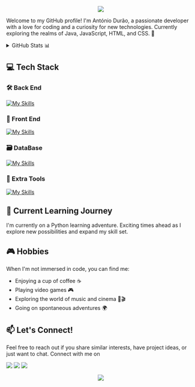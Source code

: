 <p align="center">
  <img src="https://capsule-render.vercel.app/api?type=waving&color=gradient&text=Hello!&height=100&section=header"/>
</p>

Welcome to my GitHub profile! I'm António Durão, a passionate developer with a love for coding and a curiosity for new technologies. Currently exploring the realms of Java, JavaScript, HTML, and CSS. 🚀

<details>
  <summary>GitHub Stats 📊 </summary>
  <div align="center">
    <img src="https://github-readme-stats.vercel.app/api?hide_title=false&hide_rank=false&show_icons=true&include_all_commits=true&count_private=true&disable_animations=false&theme=tokyonight&locale=en&hide_border=false&username=Antoniodurao" height="150" alt="stats graph"  />
    <img src="https://github-readme-stats.vercel.app/api/top-langs?locale=en&hide_title=false&layout=compact&card_width=320&langs_count=5&theme=tokyonight&hide_border=false&username=Antoniodurao" height="150" alt="languages graph"  />
  </div>
</details>

## 💻 Tech Stack

### 🛠️ Back End
[![My Skills](https://skillicons.dev/icons?i=java,python,hibernate,spring&theme=dark)](https://skillicons.dev)
### 🎨 Front End
[![My Skills](https://skillicons.dev/icons?i=js,react,html,css,jquery,bootstrap&theme=dark)](https://skillicons.dev)
### 🗃️ DataBase
[![My Skills](https://skillicons.dev/icons?i=mysql&theme=dark)](https://skillicons.dev)
### 🔗 Extra Tools
[![My Skills](https://skillicons.dev/icons?i=vscode,idea,linux,powershell,git,maven,neovim&theme=dark)](https://skillicons.dev)

## 🌱 Current Learning Journey

I'm currently on a Python learning adventure. Exciting times ahead as I explore new possibilities and expand my skill set.

## 🎮 Hobbies

When I'm not immersed in code, you can find me:

- Enjoying a cup of coffee ☕
- Playing video games 🎮
- Exploring the world of music and cinema 🎵🎬
- Going on spontaneous adventures 🌍

## 📫 Let's Connect!
Feel free to reach out if you share similar interests, have project ideas, or just want to chat. Connect with me on


<a target="_blank" href="[https://www.linkedin.com/in/miguelcapit/](https://www.linkedin.com/in/antoniodfdurao/)"><img src="https://img.shields.io/badge/LinkedIn-0077B5?style=for-the-badge&logo=linkedin&logoColor=white"></a>
<a target="_blank" href="mailto:antoniodfdurao@gmail.com"><img src="https://img.shields.io/badge/Gmail-D14836?style=for-the-badge&logo=gmail&logoColor=white"></a>
<a target="_blank" href="https://wa.me/+351916030833"><img src="https://img.shields.io/badge/WhatsApp-25D366?style=for-the-badge&logo=gmail&logoColor=white"></a>
<p align="center">
  <img src="https://capsule-render.vercel.app/api?type=waving&color=gradient&height=100&section=footer"/>
</p>
